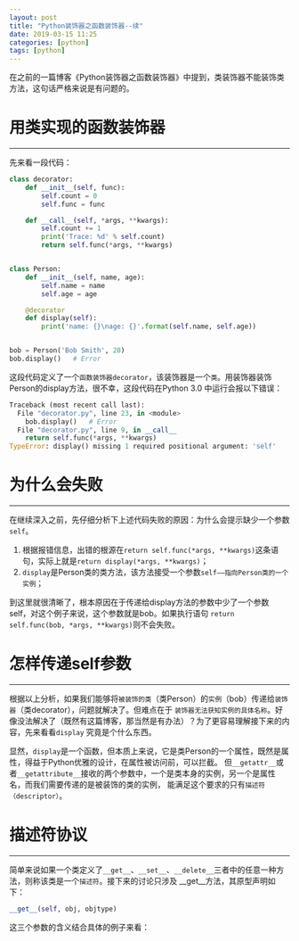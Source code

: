 ```yaml
---
layout: post
title: "Python装饰器之函数装饰器--续"
date: 2019-03-15 11:25
categories: [python]
tags: [python]
---
```


在之前的一篇博客《Python装饰器之函数装饰器》中提到，类装饰器不能装饰类方法，这句话严格来说是有问题的。

# 用类实现的函数装饰器
---
先来看一段代码：
```python
class decorator:
    def __init__(self, func):
        self.count = 0
        self.func = func

    def __call__(self, *args, **kwargs):
        self.count += 1
        print('Trace: %d' % self.count)
        return self.func(*args, **kwargs)


class Person:
    def __init__(self, name, age):
        self.name = name
        self.age = age

    @decorator
    def display(self):
        print('name: {}\nage: {}'.format(self.name, self.age))


bob = Person('Bob Smith', 28)
bob.display()   # Error

```
这段代码定义了一个`函数装饰器decorator`，该装饰器是一个`类`。用装饰器装饰Person的display方法，很不幸，这段代码在Python 3.0
中运行会报以下错误：
```python
Traceback (most recent call last):
  File "decorator.py", line 23, in <module>
    bob.display()   # Error
  File "decorator.py", line 9, in __call__
    return self.func(*args, **kwargs)
TypeError: display() missing 1 required positional argument: 'self'
```

# 为什么会失败
---
在继续深入之前，先仔细分析下上述代码失败的原因：为什么会提示缺少一个参数`self`。
1. 根据报错信息，出错的根源在`return self.func(*args, **kwargs)`这条语句，实际上就是`return display(*args, **kwargs)`；
2. `display`是Person类的类方法，该方法接受一个参数`self——指向Person类的一个实例`；

到这里就很清晰了，根本原因在于传递给display方法的参数中少了一个参数self，对这个例子来说，这个参数就是bob。如果执行语句
`return self.func(bob, *args, **kwargs)`则不会失败。

# 怎样传递self参数
---
根据以上分析，如果我们能够将`被装饰的类`（类Person）的`实例`（bob）传递给`装饰器`（类decorator），问题就解决了。但难点在于
`装饰器无法获知实例的具体名称`。好像没法解决了（既然有这篇博客，那当然是有办法）？为了更容易理解接下来的内容，先来看看`display`
究竟是个什么东西。

显然，`display`是一个函数，但本质上来说，它是类Person的一个属性，既然是属性，得益于Python优雅的设计，在属性被访问前，可以拦截。
但`__getattr__`或者`__getattribute__`接收的两个参数中，一个是类本身的实例，另一个是属性名，而我们需要传递的是被装饰的类的实例，
能满足这个要求的只有`描述符（descriptor）`。

# 描述符协议
---
简单来说如果一个类定义了`__get__`、`__set__`、`__delete__`三者中的任意一种方法，则称该类是一个`描述符`。接下来的讨论只涉及
__get__方法，其原型声明如下：
```python
__get__(self, obj, objtype)
```
这三个参数的含义结合具体的例子来看：
